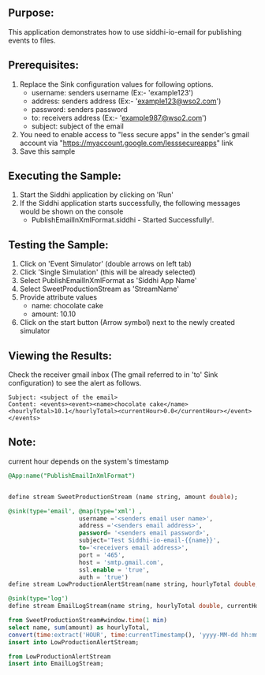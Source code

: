 
## Purpose:
This application demonstrates how to use siddhi-io-email for publishing events to files.

## Prerequisites:
1. Replace the Sink configuration values for following options.
    - username: senders username (Ex:- 'example123')
    - address: senders address (Ex:- 'example123@wso2.com')
    - password: senders password
    - to: receivers address (Ex:- 'example987@wso2.com')
    - subject: subject of the email
2. You need to enable access to "less secure apps" in the sender's gmail account via "https://myaccount.google.com/lesssecureapps" link
3. Save this sample

## Executing the Sample:
1. Start the Siddhi application by clicking on 'Run'
2. If the Siddhi application starts successfully, the following messages would be shown on the console
    * PublishEmailInXmlFormat.siddhi - Started Successfully!.

## Testing the Sample:
1. Click on 'Event Simulator' (double arrows on left tab)
2. Click 'Single Simulation' (this will be already selected)
3. Select PublishEmailInXmlFormat as 'Siddhi App Name'
4. Select SweetProductionStream as 'StreamName'
5. Provide attribute values
    - name: chocolate cake
    - amount: 10.10
6. Click on the start button (Arrow symbol) next to the newly created simulator

## Viewing the Results:
Check the receiver gmail inbox (The gmail referred to in 'to' Sink configuration) to see the alert as follows.

    Subject: <subject of the email>
    Content: <events><event><name>chocolate cake</name><hourlyTotal>10.1</hourlyTotal><currentHour>0.0</currentHour></event></events>

## Note: 
current hour depends on the system's timestamp<br/>

```sql
@App:name("PublishEmailInXmlFormat")


define stream SweetProductionStream (name string, amount double);

@sink(type='email', @map(type='xml') ,
                    username ='<senders email user name>',
                    address ='<senders email address>',
                    password= '<senders email password>',
                    subject='Test Siddhi-io-email-{{name}}', 
                    to='<receivers email address>',
                    port = '465',
                    host = 'smtp.gmail.com',
                    ssl.enable = 'true',
                    auth = 'true')                
define stream LowProductionAlertStream(name string, hourlyTotal double, currentHour  double);

@sink(type='log')
define stream EmailLogStream(name string, hourlyTotal double, currentHour  double);

from SweetProductionStream#window.time(1 min)
select name, sum(amount) as hourlyTotal,
convert(time:extract('HOUR', time:currentTimestamp(), 'yyyy-MM-dd hh:mm:ss'), 'double') as currentHour
insert into LowProductionAlertStream;

from LowProductionAlertStream
insert into EmailLogStream;
```